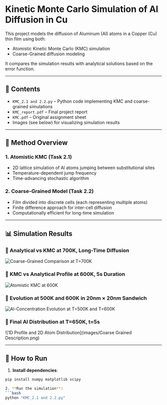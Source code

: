 # Kinetic Monte Carlo Simulation of Al Diffusion in Cu

This project models the diffusion of Aluminum (Al) atoms in a Copper (Cu) thin film using both:

- Atomistic Kinetic Monte Carlo (KMC) simulation
- Coarse-Grained diffusion modeling

It compares the simulation results with analytical solutions based on the error function.

---

## 📁 Contents

- `KMC_2.1 and 2.2.py` – Python code implementing KMC and coarse-grained simulations
- `KMC_report.pdf` – Final project report
- `KMC.pdf` – Original assignment sheet
- Images (see below) for visualizing simulation results

---

## 🔬 Method Overview

### 1. Atomistic KMC (Task 2.1)
- 2D lattice simulation of Al atoms jumping between substitutional sites
- Temperature-dependent jump frequency
- Time-advancing stochastic algorithm

### 2. Coarse-Grained Model (Task 2.2)
- Film divided into discrete cells (each representing multiple atoms)
- Finite difference approach for inter-cell diffusion
- Computationally efficient for long-time simulation

---

## 📊 Simulation Results

### 📌 Analytical vs KMC at 700K, Long-Time Diffusion
![Coarse-Grained Comparison at T=700K](images/diffusion.png)

### 📌 KMC vs Analytical Profile at 600K, 5s Duration
![Atomistic KMC at 600K](images/kmc1.png)

### 📌 Evolution at 500K and 600K in 20nm × 20nm Sandwich
![Al-Concentration Evolution at T=500K and T=600K](images/kmc.png)

### 📌 Final Al Distribution at T=650K, t=5s
![1D Profile and 2D Atom Distribution](images/Coarse Grained Description.png)

---

## 🚀 How to Run

1. **Install dependencies**:
```bash
pip install numpy matplotlib scipy

2. **Run the simulation**:
```bash
python "KMC_2.1 and 2.2.py"

